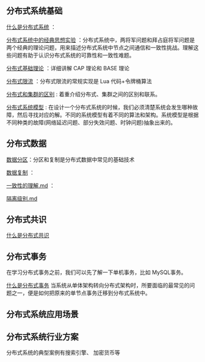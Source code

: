 ## 分布式系统基础

 [什么是分布式系统](什么是分布式系统.md) ：

 [分布式系统中的经典思想实验](分布式系统中的经典思想实验.md) ：分布式系统中，两将军问题和拜占庭将军问题是两个经典的理论问题，用来描述分布式系统中节点之间通信和一致性挑战。理解这些问题有助于认识分布式系统的可靠性和一致性难题。

[分布式基础理论](分布式基础理论.md) ：详细讲解 CAP 理论和 BASE 理论

[分布式限流](分布式限流.md) ：分布式限流的常规实现是 Lua 代码+令牌桶算法

[分布式和集群的区别](分布式和集群的区别.md) : 着重介绍分布式、集群之间的区别和联系。

[分布式系统模型](分布式系统模型.md) : 在设计一个分布式系统的时候，我们必须清楚系统会发生哪种故障，然后寻找对应的解。不同的系统模型有着不同的算法和架构。系统模型是根据不同种类的故障(网络延迟问题、部分失效问题、时钟问题)抽象出来的。



## 分布式数据

 [数据分区](数据分区.md)：分区和复制是分布式数据中常见的基础技术

 [数据复制](数据复制.md) ：

 [一致性的理解.md](一致性的理解.md) ：

 [隔离级别.md](隔离级别.md) 



## 分布式共识

 [什么是分布式共识](什么是分布式共识.md) 





## 分布式事务

在学习分布式事务之前，我们可以先了解一下单机事务，比如 MySQL事务。

 [什么是分布式事务](什么是分布式事务.md) 当系统从单体架构转向分布式架构时，所要面临的最常见的问题之一，便是如何把原来的单节点事务迁移到分布式系统中。





## 分布式系统应用场景







## 分布式系统行业方案

分布式系统的典型案例有搜索引擎、 加密货币等

